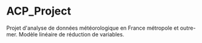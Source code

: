 # ACP_Project
Projet d'analyse de données météorologique en France métropole et outre-mer. Modèle linéaire de réduction de variables. 
